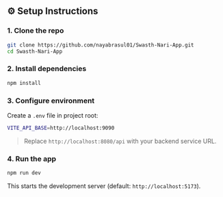 ## ⚙️ Setup Instructions

### 1. Clone the repo

```bash
git clone https://github.com/nayabrasul01/Swasth-Nari-App.git
cd Swasth-Nari-App
```

### 2. Install dependencies

```bash
npm install
```

### 3. Configure environment

Create a `.env` file in project root:

```bash
VITE_API_BASE=http://localhost:9090
```

> Replace `http://localhost:8080/api` with your backend service URL.

### 4. Run the app

```bash
npm run dev
```

This starts the development server (default: `http://localhost:5173`).
